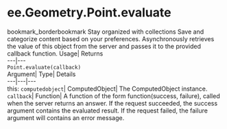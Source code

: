 
#  ee.Geometry.Point.evaluate 
bookmark_borderbookmark Stay organized with collections  Save and categorize content based on your preferences.
Asynchronously retrieves the value of this object from the server and passes it to the provided callback function. 
Usage| Returns  
---|---  
`Point.evaluate(callback)`  
Argument| Type| Details  
---|---|---  
this: `computedobject`| ComputedObject| The ComputedObject instance.  
`callback`| Function| A function of the form function(success, failure), called when the server returns an answer. If the request succeeded, the success argument contains the evaluated result. If the request failed, the failure argument will contains an error message.  
